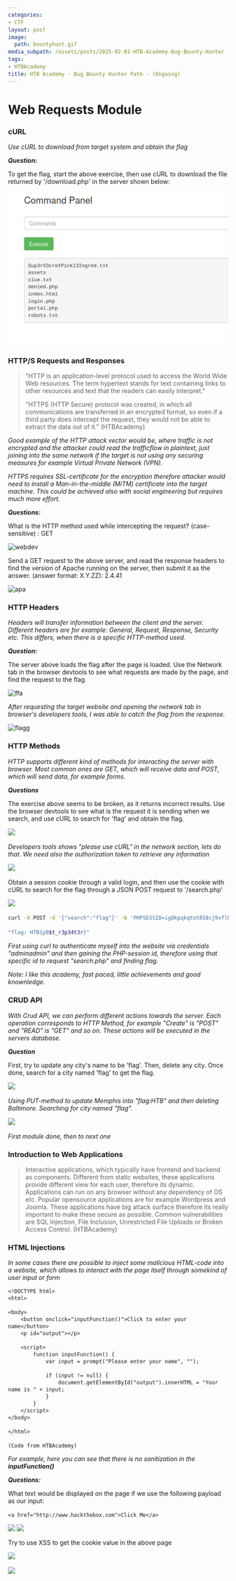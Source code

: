 ```yaml
---
categories:
- CTF
layout: post
image:
  path: bountyhunt.gif
media_subpath: /assets/posts/2025-02-01-HTB-Academy-Bug-Bounty-Hunter
tags:
- HTBAcademy
title: HTB Academy - Bug Bounty Hunter Path - (Ongoing)
---
```

# Web Requests Module


### cURL
*Use cURL to download from target system and obtain the flag*

***Question:***

To get the flag, start the above exercise, then use cURL to download the file returned by '/download.php' in the server shown below:

![alt text](image.png)

### HTTP/S Requests and Responses

>"HTTP is an application-level protocol used to access the World Wide Web resources. The term hypertext stands for text containing links to other resources and text that the readers can easily interpret."
>
>"HTTPS (HTTP Secure) protocol was created, in which all communications are transferred in an encrypted format, so even if a third party does intercept the request, they would not be able to extract the data out of it." 
(HTBAcademy)

*Good example of the HTTP attack vector would be, where traffic is not encrypted and the attacker could read the trafficflow in plaintext, just joining into the same network if the target is not using any securing measures for example Virtual Private Network (VPN).* 

*HTTPS requires SSL-certificate for the encryption therefore attacker would need to install a Man-in-the-middle (MiTM) certificate into the target machine. This could be achieved also with social engineering but requires much more effort.*



***Questions:*** 

What is the HTTP method used while intercepting the request? (case-sensitive) : GET

![webdev](2025-02-08-10-40-49.png)



Send a GET request to the above server, and read the response headers to find the version of Apache running on the server, then submit it as the answer. (answer format: X.Y.ZZ): 2.4.41

![apa](2025-02-08-10-39-01.png)

### HTTP Headers
*Headers will transfer information between the client and the server. Different headers are for example: General, Request, Response, Security etc. This differs, when there is a specific HTTP-method used.*

***Question:***

The server above loads the flag after the page is loaded. Use the Network tab in the browser devtools to see what requests are made by the page, and find the request to the flag. 



![ffa](2025-02-10-35.png)

*After requesting the target website and opening the network tab in browser's developers tools, I was able to catch the flag from the response.*

![flagg](2025-02-11-15-29-52.png)

### HTTP Methods

  *HTTP supports different kind of methods for interacting the server with browser. Most common ones are GET, which will receive data and POST, which will send data, for example forms.*

***Questions***

 The exercise above seems to be broken, as it returns incorrect results. Use the browser devtools to see what is the request it is sending when we search, and use cURL to search for 'flag' and obtain the flag. 

 ![](2025-02-13-54.png)

 *Developers tools shows "please use cURL" in the network section, lets do that. We need also the authorization token to retrieve any information*

 ![](2025-02-13-04.png)


Obtain a session cookie through a valid login, and then use the cookie with cURL to search for the flag through a JSON POST request to '/search.php' 

![](2025-02-14-35.png)

```bash
curl -X POST -d '{"search":"flag"}' -b 'PHPSESSID=ig0kpqkqtot858cj9vflhimcde' -H 'Content-Type: application/json'  http://hackthebox:port/search.php -i

"flag: HTB{p0$t_r3p34t3r}"
```

*First using curl to authenticate myself into the website via credentials "adminadmin" and then gaining the PHP-session id, therefore using that specific id to request "search.php" and finding flag.*

*Note: I like this academy, fast paced, little achievements and good knownledge.*

### CRUD API

*With Crud API, we can perform different actions towards the server. Each operation corresponds to HTTP Method, for example "Create" is "POST" and "READ" is "GET" and so on. These actions will be executed in the servers database.*

***Question***

First, try to update any city's name to be 'flag'. Then, delete any city. Once done, search for a city named 'flag' to get the flag. 

![](2025-02-14-12-11-21.png)

*Using PUT-method to update Memphis into "flag:HTB" and then deleting Baltimore. Searching for city named "flag".*

![](2025-02-14-12-13-10.png)

*First module done, then to next one*

### Introduction to Web Applications


> Interactive applications, which typically have frontend and backend as components. Different from static websites, these applications provide different view for each user, therefore its dynamic. Applications can run on any browser without any dependency of OS etc. Popular opensource applications are for example Wordpress and Joomla. These applications have big attack surface therefore its really important to make these secure as possible. Common vulnerabilities are SQL Injection, File Inclusion, Unrestricted File Uploads or Broken Access Control. (HTBAcademy)

### HTML Injections

*In some cases there are possible to inject some malicious HTML-code into a website, which allows to interact with the page itself through somekind of user input or form*

````
<!DOCTYPE html>
<html>

<body>
    <button onclick="inputFunction()">Click to enter your name</button>
    <p id="output"></p>

    <script>
        function inputFunction() {
            var input = prompt("Please enter your name", "");

            if (input != null) {
                document.getElementById("output").innerHTML = "Your name is " + input;
            }
        }
    </script>
</body>

</html>

(Code from HTBAcademy)
````
*For example, here you can see that there is no sanitization in the* ***inputFunction()***

***Questions:***

What text would be displayed on the page if we use the following payload as our input: 

````<a href="http://www.hackthebox.com">Click Me</a>````

![](2025-02-21-20.png)
![](2025-02-21-20-02.png)


Try to use XSS to get the cookie value in the above page 

![](2025-02-21-20-48.png)

![](2025-02-21-20-04.png)


